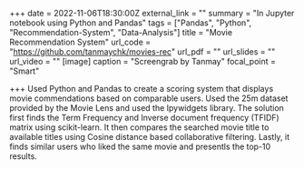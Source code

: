 +++
date = 2022-11-06T18:30:00Z
external_link = ""
summary = "In Jupyter notebook using Python and Pandas"
tags = ["Pandas", "Python", "Recommendation-System", "Data-Analysis"]
title = "Movie Recommendation System"
url_code = "https://github.com/tanmaychk/movies-rec"
url_pdf = ""
url_slides = ""
url_video = ""
[image]
caption = "Screengrab by Tanmay"
focal_point = "Smart"

+++
Used Python and Pandas to create a scoring system that displays movie commendations based on comparable users. Used the 25m dataset provided by the Movie Lens and used the Ipywidgets library. The solution first finds the Term Frequency and Inverse document frequency (TFIDF) matrix using scikit-learn. It then compares the searched movie title to available titles using Cosine distance based collaborative filtering. Lastly, it finds similar users who liked the same movie and presentls the top-10 results.
